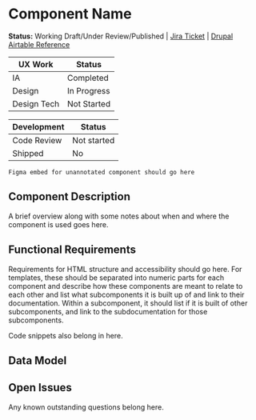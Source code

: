 # Component Name
**Status:** Working Draft/Under Review/Published | [Jira Ticket]() | [Drupal Airtable Reference]()

| UX Work       | Status        |
|---------------|---------------|
| IA            | Completed     |
| Design        | In Progress   |
| Design Tech   | Not Started   |

| Development   | Status        |
|---------------|---------------|
| Code Review   | Not started   |
| Shipped       | No            |

```Figma embed for unannotated component should go here```

## Component Description
A brief overview along with some notes about when and where the component is used goes here.

## Functional Requirements
Requirements for HTML structure and accessibility should go here. For templates, these should be separated into numeric parts for each component and describe how these components are meant to relate to each other and list what subcomponents it is built up of and link to their documentation. Within a subcomponent, it should list if it is built of other subcomponents, and link to the subdocumentation for those subcomponents.

Code snippets also belong in here.

## Data Model
<!-- iframe for base element data -->
<!-- iframe(s) for variations data -->

## Open Issues
Any known outstanding questions belong here.
